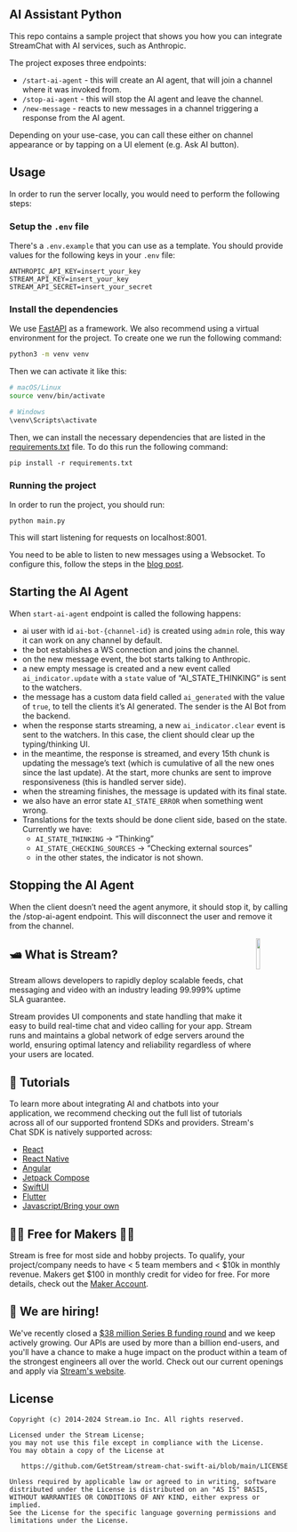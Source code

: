 ## AI Assistant Python

This repo contains a sample project that shows you how you can integrate StreamChat with AI services, such as Anthropic.

The project exposes three endpoints:
- `/start-ai-agent` - this will create an AI agent, that will join a channel where it was invoked from.
- `/stop-ai-agent` - this will stop the AI agent and leave the channel.
- `/new-message` - reacts to new messages in a channel triggering a response from the AI agent.

Depending on your use-case, you can call these either on channel appearance or by tapping on a UI element (e.g. Ask AI button).

## Usage

In order to run the server locally, you would need to perform the following steps:

### Setup the `.env` file

There's a `.env.example` that you can use as a template. You should provide values for the following keys in your `.env` file:

```
ANTHROPIC_API_KEY=insert_your_key
STREAM_API_KEY=insert_your_key
STREAM_API_SECRET=insert_your_secret
```

### Install the dependencies

We use [FastAPI](https://fastapi.tiangolo.com/) as a framework. We also recommend using a virtual environment for the project. To create one we run the following command:

```bash
python3 -m venv venv
```

Then we can activate it like this:

```bash
# macOS/Linux
source venv/bin/activate

# Windows
\venv\Scripts\activate
```

Then, we can install the necessary dependencies that are listed in the [requirements.txt](./requirements.txt) file. To do this run the following command:

```
pip install -r requirements.txt 
```

### Running the project

In order to run the project, you should run:

```
python main.py
```

This will start listening for requests on localhost:8001.

You need to be able to listen to new messages using a Websocket. To configure this, follow the steps in the [blog post](https://getstream.io/blog/python-assistant/#listen-to-messages-using-a-webhook).

## Starting the AI Agent

When `start-ai-agent` endpoint is called the following happens:

- ai user with id `ai-bot-{channel-id}` is created using `admin` role, this way it can work on any channel by default.
- the bot establishes a WS connection and joins the channel.
- on the new message event, the bot starts talking to Anthropic.
- a new empty message is created and a new event called `ai_indicator.update` with a `state` value of “AI_STATE_THINKING” is sent to the watchers.
- the message has a custom data field called `ai_generated` with the value of `true`, to tell the clients it’s AI generated. The sender is the AI Bot from the backend.
- when the response starts streaming, a new `ai_indicator.clear` event is sent to the watchers. In this case, the client should clear up the typing/thinking UI.
- in the meantime, the response is streamed, and every 15th chunk is updating the message’s text  (which is cumulative of all the new ones since the last update). At the start, more chunks are sent to improve responsiveness (this is handled server side).
- when the streaming finishes, the message is updated with its final state.
- we also have an error state `AI_STATE_ERROR` when something went wrong.
- Translations for the texts should be done client side, based on the state. Currently we have:
   - `AI_STATE_THINKING` → “Thinking”
   - `AI_STATE_CHECKING_SOURCES` → “Checking external sources”
   - in the other states, the indicator is not shown.

## Stopping the AI Agent

When the client doesn’t need the agent anymore, it should stop it, by calling the /stop-ai-agent endpoint. This will disconnect the user and remove it from the channel.

<a href="https://getstream.io?utm_source=Github&utm_medium=Github_Repo_Content&utm_content=Developer&utm_campaign=Github_Swift_AI_SDK&utm_term=DevRelOss">
<img src="https://user-images.githubusercontent.com/24237865/138428440-b92e5fb7-89f8-41aa-96b1-71a5486c5849.png" align="right" width="12%"/>
</a>

## 🛥 What is Stream?

Stream allows developers to rapidly deploy scalable feeds, chat messaging and video with an industry leading 99.999% uptime SLA guarantee.

Stream provides UI components and state handling that make it easy to build real-time chat and video calling for your app. Stream runs and maintains a global network of edge servers around the world, ensuring optimal latency and reliability regardless of where your users are located.

## 📕 Tutorials

To learn more about integrating AI and chatbots into your application, we recommend checking out the full list of tutorials across all of our supported frontend SDKs and providers. Stream's Chat SDK is natively supported across:
* [React](https://getstream.io/chat/react-chat/tutorial/)
* [React Native](https://getstream.io/chat/react-native-chat/tutorial/)
* [Angular](https://getstream.io/chat/angular/tutorial/)
* [Jetpack Compose](https://getstream.io/tutorials/android-chat/)
* [SwiftUI](https://getstream.io/tutorials/ios-chat/)
* [Flutter](https://getstream.io/chat/flutter/tutorial/)
* [Javascript/Bring your own](https://getstream.io/chat/docs/javascript/)


## 👩‍💻 Free for Makers 👨‍💻

Stream is free for most side and hobby projects. To qualify, your project/company needs to have < 5 team members and < $10k in monthly revenue. Makers get $100 in monthly credit for video for free.
For more details, check out the [Maker Account](https://getstream.io/maker-account?utm_source=Github&utm_medium=Github_Repo_Content&utm_content=Developer&utm_campaign=Github_Swift_AI_SDK&utm_term=DevRelOss).

## 💼 We are hiring!

We've recently closed a [\$38 million Series B funding round](https://techcrunch.com/2021/03/04/stream-raises-38m-as-its-chat-and-activity-feed-apis-power-communications-for-1b-users/) and we keep actively growing.
Our APIs are used by more than a billion end-users, and you'll have a chance to make a huge impact on the product within a team of the strongest engineers all over the world.
Check out our current openings and apply via [Stream's website](https://getstream.io/team/#jobs).


## License

```
Copyright (c) 2014-2024 Stream.io Inc. All rights reserved.

Licensed under the Stream License;
you may not use this file except in compliance with the License.
You may obtain a copy of the License at

   https://github.com/GetStream/stream-chat-swift-ai/blob/main/LICENSE

Unless required by applicable law or agreed to in writing, software
distributed under the License is distributed on an "AS IS" BASIS,
WITHOUT WARRANTIES OR CONDITIONS OF ANY KIND, either express or implied.
See the License for the specific language governing permissions and
limitations under the License.
```
